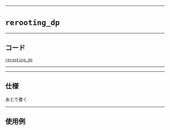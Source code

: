 _____

# `rerooting_dp`

_____

## コード

[`rerooting_dp`](https://github.com/titanium-22/Library_py/blob/main/Graph/rerooting_dp.py)

_____


_____

## 仕様

あとで書く

_____

## 使用例

```python
```

